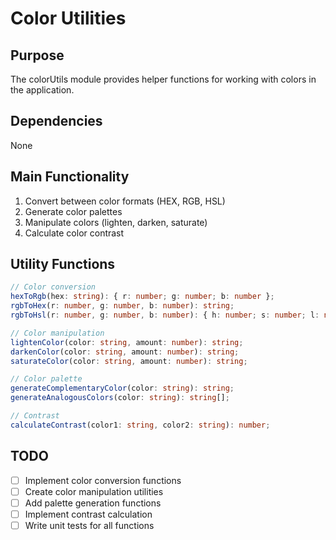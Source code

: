 # Color Utilities

## Purpose
The colorUtils module provides helper functions for working with colors in the application.

## Dependencies
None

## Main Functionality
1. Convert between color formats (HEX, RGB, HSL)
2. Generate color palettes
3. Manipulate colors (lighten, darken, saturate)
4. Calculate color contrast

## Utility Functions
```typescript
// Color conversion
hexToRgb(hex: string): { r: number; g: number; b: number };
rgbToHex(r: number, g: number, b: number): string;
rgbToHsl(r: number, g: number, b: number): { h: number; s: number; l: number };

// Color manipulation
lightenColor(color: string, amount: number): string;
darkenColor(color: string, amount: number): string;
saturateColor(color: string, amount: number): string;

// Color palette
generateComplementaryColor(color: string): string;
generateAnalogousColors(color: string): string[];

// Contrast
calculateContrast(color1: string, color2: string): number;
```

## TODO
- [ ] Implement color conversion functions
- [ ] Create color manipulation utilities
- [ ] Add palette generation functions
- [ ] Implement contrast calculation
- [ ] Write unit tests for all functions